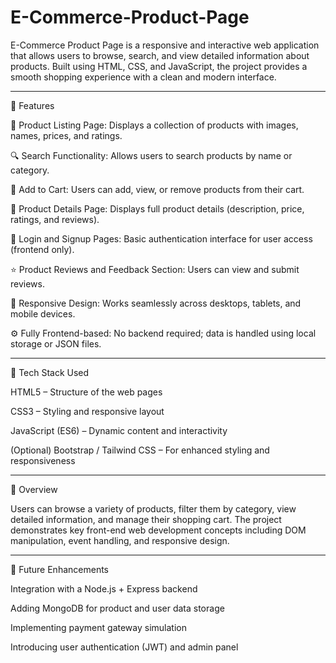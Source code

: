 # E-Commerce-Product-Page

E-Commerce Product Page is a responsive and interactive web application that allows users to browse, search, and view detailed information about products. Built using HTML, CSS, and JavaScript, the project provides a smooth shopping experience with a clean and modern interface.


---

🚀 Features

🧾 Product Listing Page: Displays a collection of products with images, names, prices, and ratings.

🔍 Search Functionality: Allows users to search products by name or category.

🛒 Add to Cart: Users can add, view, or remove products from their cart.

💬 Product Details Page: Displays full product details (description, price, ratings, and reviews).

🔐 Login and Signup Pages: Basic authentication interface for user access (frontend only).

⭐ Product Reviews and Feedback Section: Users can view and submit reviews.

📱 Responsive Design: Works seamlessly across desktops, tablets, and mobile devices.

⚙️ Fully Frontend-based: No backend required; data is handled using local storage or JSON files.



---

🧩 Tech Stack Used

HTML5 – Structure of the web pages

CSS3 – Styling and responsive layout

JavaScript (ES6) – Dynamic content and interactivity

(Optional) Bootstrap / Tailwind CSS – For enhanced styling and responsiveness



---

📖 Overview

Users can browse a variety of products, filter them by category, view detailed information, and manage their shopping cart.
The project demonstrates key front-end web development concepts including DOM manipulation, event handling, and responsive design.


---

🧠 Future Enhancements

Integration with a Node.js + Express backend

Adding MongoDB for product and user data storage

Implementing payment gateway simulation

Introducing user authentication (JWT) and admin panel
